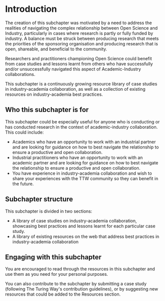 # Introduction
The creation of this subchapter was motivated by a need to address the realities of navigating the complex relationship between Open Science and Industry, particularly in cases where research is partly or fully funded by industry. A balance must be struck between producing research that meets the priorities of the sponsoring organisation and producing research that is open, shareable, and beneficial to the community. 

Researchers and practitioners championing Open Science could benefit from case studies and lessons learnt from others who have successfully and/or unsuccessfully navigated this aspect of Academic-Industry collaborations.

This subchapter is a continuously growing resource library of case studies in industry-academia collaboration, as well as a collection of existing resources on industry-academia best practices.

## Who this subchapter is for

This subchapter could be especially useful for anyone who is conducting or has conducted research in the context of academic-industry collaboration. This could include:
- Academics who have an opportunity to work with an industrial partner and are looking for guidance on how to best navigate the relationship to ensure a productive and open collaboration.
- Industrial practitioners who have an opportunity to work with an academic partner and are looking for guidance on how to best navigate the relationship to ensure a productive and open collaboration.
- You have experience in industry-academia collaboration and wish to share your experiences with the TTW community so they can benefit in the future.
## Subchapter structure
This subchapter is divided in two sections:
- A library of case studies on industry-academia collaboration, showcasing best practices and lessons learnt for each particular case study.
- A library of existing resources on the web that address best practices in industry-academia collaboration
## Engaging with this subchapter
You are encouraged to read through the resources in this subchapter and use them as you need for your personal purposes.

You can also contribute to the subchapter by submitting a case study (following The Turing Way's contribution guidelines), or by suggesting new resources that could be added to the Resources section.
